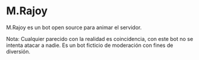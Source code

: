 # M.Rajoy

M.Rajoy es un bot open source para animar el servidor.


Nota: Cualquier parecido con la realidad es coincidencia, con este bot no se intenta atacar a nadie. Es un bot ficticio de moderación con fines de diversión.
